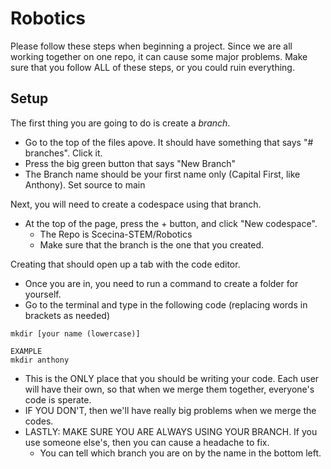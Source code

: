 # Robotics
Please follow these steps when beginning a project. 
Since we are all working together on one repo, it can cause some major problems.
Make sure that you follow ALL of these steps, or you could ruin everything.
## Setup
The first thing you are going to do is create a <i>branch</i>.
* Go to the top of the files apove. It should have something that says "# branches". Click it.
* Press the big green button that says "New Branch"
* The Branch name should be your first name only (Capital First, like Anthony). Set source to main

Next, you will need to create a codespace using that branch.
* At the top of the page, press the + button, and click "New codespace".
  * The Repo is Scecina-STEM/Robotics
  * Make sure that the branch is the one that you created.

Creating that should open up a tab with the code editor.
* Once you are in, you need to run a command to create a folder for yourself.
* Go to the terminal and type in the following code (replacing words in brackets as needed)

```
mkdir [your name (lowercase)]
```

```
EXAMPLE
mkdir anthony
```

* This is the ONLY place that you should be writing your code. Each user will have their own, so that when we merge them together, everyone's code is sperate.
* IF YOU DON'T, then we'll have really big problems when we merge the codes.
* LASTLY: MAKE SURE YOU ARE ALWAYS USING YOUR BRANCH. If you use someone else's, then you can cause a headache to fix.
  * You can tell which branch you are on by the name in the bottom left.
